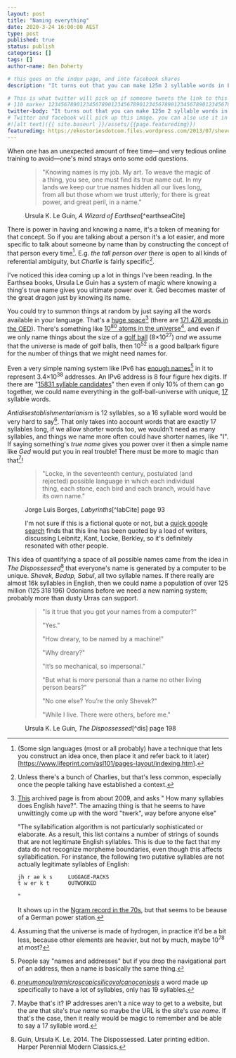 ```yaml
---
layout: post
title: "Naming everything"
date: 2020-3-24 16:00:00 AEST
type: post
published: true
status: publish
categories: []
tags: []
author-name: Ben Doherty

# this goes on the index page, and into facebook shares
description: "It turns out that you can make 125m 2 syllable words in English. (If you really wanted to, I guess.)"

# This is what twitter will pick up if someone tweets the link to this page
# 110 marker 1234567890123456789012345678901234567890123456789012345678901234567890123456789012345678901234567890123456789
twitter-body: "It turns out that you can make 125m 2 syllable words in English. (If you really wanted to, I guess.)"
# Twitter and facebook will pick up this image. you can also use it in a post with: -
#![alt text]({{ site.baseurl }}/assets/{{page.featuredimg}})
featuredimg: https://ekostoriesdotcom.files.wordpress.com/2013/07/shevek-dispossessed.jpg
---
```


<style></style>

When one has an unexpected amount of free time&mdash;and very tedious online training to avoid&mdash;one's mind strays onto some odd questions.

<figure class="quote">

> "Knowing names is my job. My art. To weave the magic of a thing, you see, one must find its true name out. In my lands we keep our true names hidden all our lives long, from all but those whom we trust utterly; for there is great power, and great peril, in a name."

<figcaption>Ursula K. Le Guin, <cite>A Wizard of Earthsea</cite>[^earthseaCite]

</figcaption>
</figure>


There is power in having and knowing a name, it's a token of meaning for that concept. So if you are talking about a person it's a lot easier, and more specific to talk about someone by name than by constructing the concept of that person every time[^sl]. E.g. _the tall person over there_ is open to all kinds of referential ambiguity, but _Charlie_ is fairly specific[^ch].

I've noticed this idea coming up a lot in things I've been reading. In the Earthsea books, Ursula Le Guin has a system of magic where knowing a thing's true name gives you ultimate power over it. Ged becomes master of the great dragon just by knowing its name. 

You could try to summon things at random by just saying all the words available in your language. That's a [huge space](http://web.archive.org/web/20160805180548/http://semarch.linguistics.fas.nyu.edu/barker/Syllables/index.txt)[^twerk] (there are [171,476 words in the OED](https://www.lexico.com/explore/how-many-words-are-there-in-the-english-language)). There's something like [10<sup>80</sup> atoms in the universe](https://en.wikipedia.org/wiki/Observable_universe#Matter_content_%E2%80%93_number_of_atoms)[^h2], and even if we only name things about the size of a [golf ball](https://www.quora.com/How-many-atoms-are-in-an-average-golf-ball) (8&times;10<sup>27</sup>) _and_ we assume that the universe is made of golf balls, then 10<sup>52</sup> is a good ballpark figure for the number of things that we might need names for. 

Even a very simple naming system like IPv6 has [enough names[^nanda] in it to represent 3.4×10<sup>38</sup> addresses](https://en.wikipedia.org/wiki/IPv6#Larger_address_space). An IPv6 address is 8 four figure hex digits. If there are "[15831 syllable candidates](http://web.archive.org/web/20160805180548/http://semarch.linguistics.fas.nyu.edu/barker/Syllables/index.txt)" then even if only 10% of them can go together, we could name everything in the golf-ball-universe with unique, [17](https://www.numberempire.com/combinatorialcalculator.php) syllable words. 

_Antidisestablishmentarianism_ is 12 syllables, so a 16 syllable word would be very hard to say[^syl]. That only takes into account words that are exactly 17 syllables long, if we allow shorter words too, we wouldn't need as many syllables, and things we name more often could have shorter names, like "I". If saying something's _true name_ gives you power over it then a simple name like _Ged_ would put you in real trouble! There must be more to magic than that[^maybe]!



<figure class="quote">

> "Locke, in the seventeenth century, postulated (and rejected) possible language in which each individual thing, each stone, each bird and each branch, would have its own name."

<figcaption>Jorge Luis Borges, <cite>Labyrinths</cite>[^labCite] page 93

I'm not sure if this is a fictional quote or not, but a [quick google search](https://www.google.com/search?q=Locke%2C+in+the+seventeenth+century%2C+postulated+(and+rejected)+possible+language+in+which+each+individual+thing%2C+each+stone%2C+each+bird+and+each+branch%2C+would+have+its+own+name&rlz=1C1CHBF_en-GBAU804AU804&oq=Locke%2C+in+the+seventeenth+century%2C+postulated+(and+rejected)+possible+language+in+which+each+individual+thing%2C+each+stone%2C+each+bird+and+each+branch%2C+would+have+its+own+name&aqs=chrome..69i57.516j0j7&sourceid=chrome&ie=UTF-8) finds that this line has been quoted by a load of writers, discussing Leibnitz, Kant, Locke, Berkley, so it's definitely resonated with other people.

</figcaption>
</figure>

This idea of quantifying a space of all possible names came from the idea in _The Dispossessed_[^dis] that everyone's name is generated by a computer to be unique. _Shevek, Bedap, Sabul_, all two syllable names. If there really are almost 16k syllables in English, then we could name a population of over 125 million (125&#8239;318&#8239;196) Odonians before we need a new naming system; probably more than dusty Urras can support.

<figure class="quote">

> "Is it true that you get your names from a computer?"
>
> "Yes."
>
> "How dreary, to be named by a machine!"
>
> "Why dreary?"
>
> "It’s so mechanical, so impersonal."
>
> "But what is more personal than a name no other living person bears?"
>
> "No one else? You’re the only Shevek?"
>
> "While I live. There were others, before me."
>

<figcaption>Ursula K. Le Guin, <cite>The Dispossessed</cite>[^dis] page 198

</figcaption>
</figure>



[^syl]: _[pneumonoultramicroscopicsilicovolcanoconiosis](https://en.wikipedia.org/wiki/Longest_word_in_English)_ a word made up specifically to have a lot of syllables, only has 19 syllables.


[^dis]: Guin, Ursula K. Le. 2014. The Dispossessed. Later printing edition. Harper Perennial Modern Classics.


[^labCite]: Borges, Jorge Luis. 2000. Labyrinths: Selected Stories & Other Writings. 1 edition. London: Penguin.

[^sl]: (Some sign languages (most or all probably) have a technique that lets you construct an idea once, then place it and refer back to it later)[https://www.lifeprint.com/asl101/pages-layout/indexing.htm].

[^earthseaCite]: Guin, Ursula K. Le. 2018. The Books of Earthsea: The Complete Illustrated Edition. Orion Publishing Group.

[^ch]: Unless there's a bunch of Charlies, but that's less common, especially once the people talking have established a context.

[^h2]: Assuming that the universe is made of hydrogen, in practice it'd be a bit less, because other elements are heavier, but not by much, maybe 10<sup>78</sup> at most?

[^twerk]: 
    [This](http://web.archive.org/web/20160805180548/http://semarch.linguistics.fas.nyu.edu/barker/Syllables/index.txt) archived page is from about 2009, and asks " How many syllables does English have?". The amazing thing is that he seems to have unwittingly come up with the word "twerk", way before anyone else"

    "The syllabification algorithm is not particularly sophisticated or elaborate.  As a result, this list contains a number of strings of sounds that are not legitimate English syllables.  This is due to the fact that my data do not recognize morpheme boundaries, even though this affects syllabification.  For instance, the following two putative syllables are not actually legitimate syllables of English: 
    
    ```
    jh r ae k s     LUGGAGE-RACKS
    t w er k t      OUTWORKED
    ```
    "

    It shows up in the [Ngram record in the 70s](https://books.google.com/ngrams/graph?year_start=1800&year_end=2008&corpus=15&smoothing=7&case_insensitive=on&content=twerk&direct_url=t1%3B%2Ctwerk%3B%2Cc0#t1%3B%2Ctwerk%3B%2Cc0), but that seems to be beause of a German power station.

[^nanda]: People say "names and addresses" but if you drop the navigational part of an address, then a name is basically the same thing.

[^maybe]: Maybe that's it? IP addresses aren't a nice way to get to a website, but the are that site's _true name_ so maybe the URL is the site's _use name_. If that's the case, then it really would be magic to remember and be able to say a 17 syllable word.
